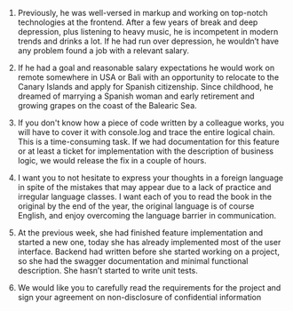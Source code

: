 1. Previously, he was well-versed in markup and working on top-notch technologies at the frontend. After a few years of break and deep depression, plus listening to heavy music, he is incompetent in modern trends and drinks a lot. If he had run over depression, he wouldn’t have any problem found a job with a relevant salary. 

2. If he had a goal and reasonable salary expectations he would work on remote somewhere in USA or Bali with an opportunity to relocate to the Canary Islands and apply for Spanish citizenship. Since childhood, he dreamed of marrying a Spanish woman and early retirement and growing grapes on the coast of the Balearic Sea.

3. If you don't know how a piece of code written by a colleague works, you will have to cover it with console.log and trace the entire logical chain. This is a time-consuming task.  If we had documentation for this feature or at least a ticket for implementation with the description of business logic, we would release the fix in a couple of hours. 

4. I want you to not hesitate to express your thoughts in a foreign language in spite of the mistakes that may appear due to a lack of practice and irregular language classes. I want each of you to read the book in the original by the end of the year, the original language is of course English, and enjoy overcoming the language barrier in communication.

5. At the previous week, she had finished feature implementation and started a new one, today she has already implemented most of the user interface. Backend had written before she started working on a project,  so she had the swagger documentation and minimal functional description. She hasn’t started to write unit tests.

6. We would like you to carefully read the requirements for the project and sign your agreement on non-disclosure of confidential information
